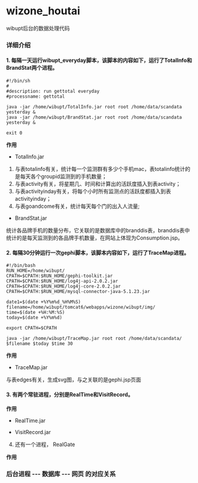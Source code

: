 # wizone_houtai
wibupt后台的数据处理代码

### 详细介绍

#### 1. 每隔一天运行wibupt_everyday脚本，该脚本的内容如下，运行了TotalInfo和BrandStat两个进程。

```
#!/bin/sh
#
#description: run gettotal everyday
#processname: gettotal

java -jar /home/wibupt/TotalInfo.jar root root /home/data/scandata yesterday &
java -jar /home/wibupt/BrandStat.jar root root /home/data/scandata yesterday &

exit 0
```

**作用**

* TotalInfo.jar

1. 与表totalinfo有关，统计每一个监测群有多少个手机mac，表totalinfo统计的是每天各个groupid监测到的手机数量；
2. 与表activity有关，将星期几、时间和计算出的活跃度插入到表activity；
3. 与表activityinday有关，将每个小时所有监测点的活跃度都插入到表activityinday；
4. 与表goandcome有关，统计每天每个门的出入人流量;

* BrandStat.jar

统计各品牌手机的数量分布，它关联的是数据库中的branddis表，branddis表中统计的是每天监测到的各品牌手机数量，在网站上体现为Consumption.jsp。

#### 2. 每隔30分钟运行一次gephi脚本，该脚本内容如下，运行了TraceMap进程。

```
#!/bin/bash
RUN_HOME=/home/wibupt/
CPATH=$CPATH:$RUN_HOME/gephi-toolkit.jar
CPATH=$CPATH:$RUN_HOME/log4j-api-2.0.2.jar
CPATH=$CPATH:$RUN_HOME/log4j-core-2.0.2.jar
CPATH=$CPATH:$RUN_HOME/mysql-connector-java-5.1.23.jar

date1=$(date +%Y%m%d_%H%M%S)
filename=/home/wibupt/tomcat6/webapps/wizone/wibupt/img/
time=$(date +%H:%M:%S)
today=$(date +%Y%m%d)

export CPATH=$CPATH

java -jar /home/wibupt/TraceMap.jar root root /home/data/scandata/ $filename $today $time 30
```

**作用**

* TraceMap.jar

与表edges有关，生成svg图，与之关联的是gephi.jsp页面

#### 3. 有两个常驻进程，分别是RealTime和VisitRecord。

**作用**

* RealTime.jar



* VisitRecord.jar

4. 还有一个进程， RealGate

**作用**

### 后台进程 --- 数据库 --- 网页 的对应关系
